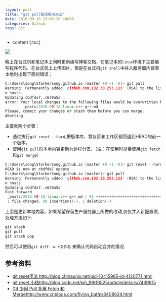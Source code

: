 ```yaml
---
layout: post
title: "git pull错误解决办法"
date: 2016-09-18 23:00:28 +0800
categories: Github
tags: Git
---
```

* content
{:toc}

![](http://i.imgur.com/yJ0IqCW.jpg)








晚上在台式机和笔记本上同时更新编写博客文档，在笔记本的`linux`环境下主要编写程序代码，在台式机上上传图片，但是在台式机`git shell`中并入服务器内容至本地时出现下面的错误：

```cpp
C:\Users\song\StarkerSong.github.io [master +0 ~1 -0]> git pull
Warning: Permanently added 'github.com,192.30.253.113' (RSA) to the list of know
n hosts.
Updating cbdfda7..c670a5a
error: Your local changes to the following files would be overwritten by merge:
        _posts/2016-09-18-linux-c++-g++.md
Please, commit your changes or stash them before you can merge.
Aborting
```

主要就两个步骤：
- 通过执行`git reset --hard`,把版本库、暂存区和工作区都回退到HEAD的前一个版本。
- 使用`git pull`将本地内容更新为远程分支。（注：在使用时尽量使用`git fetch`和`git merge`）

```cpp
C:\Users\song\StarkerSong.github.io [master +0 ~1 -0]> git reset --hard
HEAD is now at cbdfda7 update
C:\Users\song\StarkerSong.github.io [master]> git pull
Warning: Permanently added 'github.com,192.30.253.113' (RSA) to the list of know
n hosts.
Updating cbdfda7..c670a5a
Fast-forward
 _posts/2016-09-18-linux-c++-g++.md | 91 +++++++++++++++++++++++++++++++++++++-
 1 file changed, 90 insertions(+), 1 deletion(-)
```
上面是更新本地内容，如果希望保留生产服务器上所做的改动,仅仅并入新配置项, 处理方法如下:

```cpp
git stash
git pull
git stash pop
```
然后可以使用`git diff -w +文件名` 来确认代码自动合并的情况.

## 参考资料 ##

- [git reset用法 ](http://blog.chinaunix.net/uid-10415985-id-4120771.html) http://blog.chinaunix.net/uid-10415985-id-4120771.html
- [ git reset 小结](http://blog.csdn.net/wh_19910525/article/details/7439915)http://blog.csdn.net/wh_19910525/article/details/7439915
- [Git 少用 Pull 多用 Fetch 和 Merge](http://www.cnblogs.com/flying_bat/p/3408634.html)http://www.cnblogs.com/flying_bat/p/3408634.html

